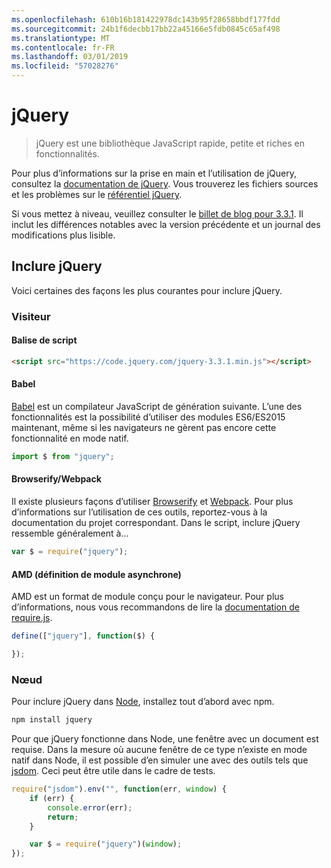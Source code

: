 ```yaml
---
ms.openlocfilehash: 610b16b181422978dc143b95f28658bbdf177fdd
ms.sourcegitcommit: 24b1f6decbb17bb22a45166e5fdb0845c65af498
ms.translationtype: MT
ms.contentlocale: fr-FR
ms.lasthandoff: 03/01/2019
ms.locfileid: "57028276"
---
```

# <a name="jquery"></a>jQuery

> jQuery est une bibliothèque JavaScript rapide, petite et riches en fonctionnalités.

Pour plus d’informations sur la prise en main et l’utilisation de jQuery, consultez la [documentation de jQuery](http://api.jquery.com/).
Vous trouverez les fichiers sources et les problèmes sur le [référentiel jQuery](https://github.com/jquery/jquery).

Si vous mettez à niveau, veuillez consulter le [billet de blog pour 3.3.1](https://blog.jquery.com/2017/03/20/jquery-3.3.1-now-available/). Il inclut les différences notables avec la version précédente et un journal des modifications plus lisible.

## <a name="including-jquery"></a>Inclure jQuery

Voici certaines des façons les plus courantes pour inclure jQuery.

### <a name="browser"></a>Visiteur

#### <a name="script-tag"></a>Balise de script

```html
<script src="https://code.jquery.com/jquery-3.3.1.min.js"></script>
```

#### <a name="babel"></a>Babel

[Babel](http://babeljs.io/) est un compilateur JavaScript de génération suivante. L’une des fonctionnalités est la possibilité d’utiliser des modules ES6/ES2015 maintenant, même si les navigateurs ne gèrent pas encore cette fonctionnalité en mode natif.

```js
import $ from "jquery";
```

#### <a name="browserifywebpack"></a>Browserify/Webpack

Il existe plusieurs façons d’utiliser [Browserify](http://browserify.org/) et [Webpack](https://webpack.github.io/). Pour plus d’informations sur l’utilisation de ces outils, reportez-vous à la documentation du projet correspondant. Dans le script, inclure jQuery ressemble généralement à...

```js
var $ = require("jquery");
```

#### <a name="amd-asynchronous-module-definition"></a>AMD (définition de module asynchrone)

AMD est un format de module conçu pour le navigateur. Pour plus d’informations, nous vous recommandons de lire la [documentation de require.js](http://requirejs.org/docs/whyamd.html).

```js
define(["jquery"], function($) {

});
```

### <a name="node"></a>Nœud

Pour inclure jQuery dans [Node](nodejs.org), installez tout d’abord avec npm.

```sh
npm install jquery
```

Pour que jQuery fonctionne dans Node, une fenêtre avec un document est requise. Dans la mesure où aucune fenêtre de ce type n’existe en mode natif dans Node, il est possible d’en simuler une avec des outils tels que [jsdom](https://github.com/tmpvar/jsdom). Ceci peut être utile dans le cadre de tests.

```js
require("jsdom").env("", function(err, window) {
    if (err) {
        console.error(err);
        return;
    }

    var $ = require("jquery")(window);
});
```
